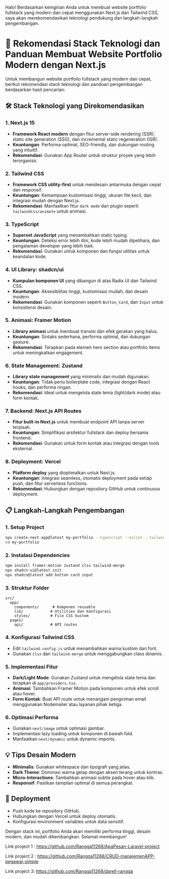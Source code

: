 Halo! Berdasarkan keinginan Anda untuk membuat website portfolio fullstack yang modern dan cepat menggunakan Next.js dan Tailwind CSS, saya akan merekomendasikan teknologi pendukung dan langkah-langkah pengembangan. 

# 🚀 Rekomendasi Stack Teknologi dan Panduan Membuat Website Portfolio Modern dengan Next.js

Untuk membangun website portfolio fullstack yang modern dan cepat, berikut rekomendasi stack teknologi dan panduan pengembangan berdasarkan hasil pencarian:

## 🛠️ Stack Teknologi yang Direkomendasikan

### 1. **Next.js 15** 
-   **Framework React modern** dengan fitur server-side rendering (SSR), static site generation (SSG), dan incremental static regeneration (ISR).
-   **Keuntungan**: Performa optimal, SEO-friendly, dan dukungan routing yang intuitif.
-   **Rekomendasi**: Gunakan App Router untuk struktur proyek yang lebih terorganisir.

### 2. **Tailwind CSS** 
-   **Framework CSS utility-first** untuk mendesain antarmuka dengan cepat dan responsif.
-   **Keuntungan**: Kemampuan kustomisasi tinggi, ukuran file kecil, dan integrasi mudah dengan Next.js.
-   **Rekomendasi**: Manfaatkan fitur `dark mode` dan plugin seperti `tailwindcss/animate` untuk animasi.

### 3. **TypeScript** 
-   **Superset JavaScript** yang menambahkan static typing.
-   **Keuntungan**: Deteksi error lebih dini, kode lebih mudah dipelihara, dan pengalaman developer yang lebih baik.
-   **Rekomendasi**: Gunakan untuk komponen dan fungsi utilitas untuk keandalan kode.

### 4. **UI Library: shadcn/ui** 
-   **Kumpulan komponen UI** yang dibangun di atas Radix UI dan Tailwind CSS.
-   **Keuntungan**: Aksesibilitas tinggi, kustomisasi mudah, dan desain modern.
-   **Rekomendasi**: Gunakan komponen seperti `Button`, `Card`, dan `Input` untuk konsistensi desain.

### 5. **Animasi: Framer Motion** 
-   **Library animasi** untuk membuat transisi dan efek gerakan yang halus.
-   **Keuntungan**: Sintaks sederhana, performa optimal, dan dukungan gesture.
-   **Rekomendasi**: Terapkan pada elemen hero section atau portfolio items untuk meningkatkan engagement.

### 6. **State Management: Zustand** 
-   **Library state management** yang minimalis dan mudah digunakan.
-   **Keuntungan**: Tidak perlu boilerplate code, integrasi dengan React hooks, dan performa ringan.
-   **Rekomendasi**: Ideal untuk mengelola state tema (light/dark mode) atau form kontak.

### 7. **Backend: Next.js API Routes** 
-   **Fitur built-in Next.js** untuk membuat endpoint API tanpa server terpisah.
-   **Keuntungan**: Simplifikasi arsitektur fullstack dan deploy bersama frontend.
-   **Rekomendasi**: Gunakan untuk form kontak atau integrasi dengan tools eksternal.

### 8. **Deployment: Vercel** 
-   **Platform deploy** yang dioptimalkan untuk Next.js.
-   **Keuntungan**: Integrasi seamless, otomatis deployment pada setiap push, dan fitur serverless functions.
-   **Rekomendasi**: Hubungkan dengan repository GitHub untuk continuous deployment.

## 📋 Langkah-Langkah Pengembangan

### 1. **Setup Project** 
```bash
npx create-next-app@latest my-portfolio --typescript --eslint --tailwind --app
cd my-portfolio
```

### 2. **Instalasi Dependencies**
```bash
npm install framer-motion zustand clsx tailwind-merge
npx shadcn-ui@latest init
npx shadcn@latest add button card input
```

### 3. **Struktur Folder**
```
src/
  app/
    components/      # Komponen reusable
    lib/            # Utilities dan konfigurasi
    styles/         # File CSS kustom
  pages/
    api/            # API routes
```

### 4. **Konfigurasi Tailwind CSS** 
-   Edit `tailwind.config.js` untuk menambahkan warna kustom dan font.
-   Gunakan `clsx` dan `tailwind-merge` untuk menggabungkan class dinamis.

### 5. **Implementasi Fitur**
-   **Dark/Light Mode**: Gunakan Zustand untuk mengelola state tema dan terapkan di `app/providers.tsx`.
-   **Animasi**: Tambahkan Framer Motion pada komponen untuk efek scroll atau hover.
-   **Form Kontak**: Buat API route untuk menangani pengiriman email menggunakan Nodemailer atau layanan pihak ketiga.

### 6. **Optimasi Performa** 
-   Gunakan `next/image` untuk optimasi gambar.
-   Implementasi lazy loading untuk komponen di bawah fold.
-   Manfaatkan `next/dynamic` untuk dynamic imports.

## 💡 Tips Desain Modern 
-   **Minimalis**: Gunakan whitespace dan tipografi yang jelas.
-   **Dark Theme**: Dominasi warna gelap dengan aksen terang untuk kontras.
-   **Micro-Interactions**: Tambahkan animasi subtle pada hover atau klik.
-   **Responsif**: Pastikan tampilan optimal di semua perangkat.

## 🚀 Deployment 
-   Push kode ke repository GitHub.
-   Hubungkan dengan Vercel untuk deploy otomatis.
-   Konfigurasi environment variables untuk data sensitif.

Dengan stack ini, portfolio Anda akan memiliki performa tinggi, desain modern, dan mudah dikembangkan. Selamat membangun!



Link project 1 : https://github.com/Rangga11268/ApaPesan-Laravel-project

Link project 2 : https://github.com/Rangga11268/CRUD-manajemenAPP-pegawai-simple

Link project 3: https://github.com/Rangga11268/darell-rangga